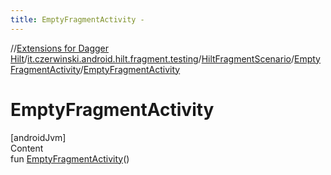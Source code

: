 ```yaml
---
title: EmptyFragmentActivity -
---
```

//[Extensions for Dagger Hilt](../../../index.html)/[it.czerwinski.android.hilt.fragment.testing](../../index.html)/[HiltFragmentScenario](../index.html)/[EmptyFragmentActivity](index.html)/[EmptyFragmentActivity](-empty-fragment-activity.html)



# EmptyFragmentActivity  
[androidJvm]  
Content  
fun [EmptyFragmentActivity](-empty-fragment-activity.html)()  



